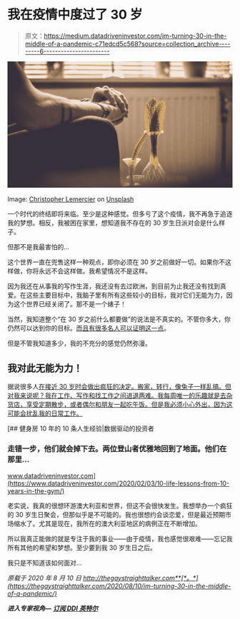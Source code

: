 # 我在疫情中度过了 30 岁

> 原文：<https://medium.datadriveninvestor.com/im-turning-30-in-the-middle-of-a-pandemic-c71edcd5c568?source=collection_archive---------6----------------------->

![](img/3b9291fe1425b28f500259d14e570412.png)

Image: [Christopher Lemercier](https://unsplash.com/@elevantarts?utm_source=unsplash&utm_medium=referral&utm_content=creditCopyText) on [Unsplash](https://unsplash.com/s/photos/waiting?utm_source=unsplash&utm_medium=referral&utm_content=creditCopyText)

一个时代的终结即将来临。至少是这种感觉。但多亏了这个疫情，我不再急于追逐我的梦想。相反，我被困在家里，想知道我不存在的 30 岁生日派对会是什么样子。

但那不是我最害怕的…

这个世界一直在兜售这样一种观点，即你必须在 30 岁之前做好一切。如果你不这样做，你将永远不会这样做。我希望情况不是这样。

因为我还在从事我的写作生涯，我还没有去过欧洲，到目前为止我还没有找到真爱。在这些主要目标中，我脑子里有所有这些较小的目标，我对它们无能为力，因为这个世界已经关闭了。那不是一个婊子！

当然，我知道整个“在 30 岁之前什么都要做”的说法是不真实的。不管你多大，你仍然可以达到你的目标。[而且有很多名人可以证明这一点](https://www.boredpanda.com/famous-people-success-later-in-life/?utm_source=google&utm_medium=organic&utm_campaign=organic)。

但是不管我知道多少，我的不充分的感觉仍然弥漫。

## 我对此无能为力！

据说很多人[在接近 30 岁时会做出疯狂的决定。搬家，转行，像兔子一样乱搞。但对我来说呢？我在工作、写作和找工作之间进退两难。我每周唯一的乐趣就是去杂货店，享受定期散步，或者偶尔和朋友一起吃午饭。但是我必须小心外出，因为这可能会扰乱我的日常工作。](https://hellogiggles.com/lifestyle/6-thoughts-everyone-right-turn-30/)

[](https://www.datadriveninvestor.com/2020/02/03/10-life-lessons-from-10-years-in-the-gym/) [## 健身房 10 年的 10 条人生经验|数据驱动的投资者

### 走错一步，他们就会掉下去。两位登山者优雅地回到了地面。他们在那里…

www.datadriveninvestor.com](https://www.datadriveninvestor.com/2020/02/03/10-life-lessons-from-10-years-in-the-gym/) 

老实说，我真的很想环游澳大利亚和世界，但这不会很快发生。我想举办一个疯狂的 30 岁生日聚会，但那似乎是不可能的。我也很想约会谈恋爱，但是最近预期市场缩水了。尤其是现在，我所在的澳大利亚地区的病例正在不断增加。

所以我真正能做的就是专注于我的事业——由于疫情，我也感觉很艰难——忘记我所有其他的希望和梦想。至少要到我 30 岁生日之后。

我只是不知道该如何面对…

*原载于 2020 年 8 月 10 日 http://thegaystraighttalker.com**[*。*](https://thegaystraighttalker.com/2020/08/10/im-turning-30-in-the-middle-of-a-pandemic/)*

***进入专家视角—** [**订阅 DDI 英特尔**](https://datadriveninvestor.com/ddi-intel)*